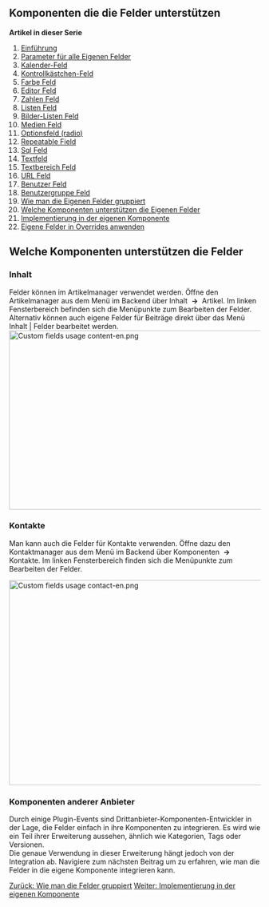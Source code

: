 <!-- Filename: J3.x:Adding_custom_fields/What_components_are_supporting_custom_fields / Display title: Welche Komponenten unterstützen die Felder -->

<span id="section-portal-heading"></span>

## Komponenten die die Felder unterstützen

**Artikel in dieser Serie**

1.  [Einführung](https://docs.joomla.org/J3.x:Adding_custom_fields "Special:MyLanguage/J3.x:Adding custom fields")
2.  [Parameter für alle Eigenen
    Felder](https://docs.joomla.org/J3.x:Adding_custom_fields/Parameters_for_all_Custom_Fields "Special:MyLanguage/J3.x:Adding custom fields/Parameters for all Custom Fields")
3.  [Kalender-Feld](https://docs.joomla.org/J3.x:Adding_custom_fields/Calendar_Field "Special:MyLanguage/J3.x:Adding custom fields/Calendar Field")
4.  [Kontrollkästchen-Feld](https://docs.joomla.org/J3.x:Adding_custom_fields/Checkboxes_Field "Special:MyLanguage/J3.x:Adding custom fields/Checkboxes Field")
5.  [Farbe
    Feld](https://docs.joomla.org/J3.x:Adding_custom_fields/Color_Field "Special:MyLanguage/J3.x:Adding custom fields/Color Field")
6.  [Editor
    Feld](https://docs.joomla.org/J3.x:Adding_custom_fields/Editor_Field "Special:MyLanguage/J3.x:Adding custom fields/Editor Field")
7.  [Zahlen
    Feld](https://docs.joomla.org/J3.x:Adding_custom_fields/Integer_Field "Special:MyLanguage/J3.x:Adding custom fields/Integer Field")
8.  [Listen
    Feld](https://docs.joomla.org/J3.x:Adding_custom_fields/List_Field "Special:MyLanguage/J3.x:Adding custom fields/List Field")
9.  [Bilder-Listen
    Feld](https://docs.joomla.org/J3.x:Adding_custom_fields/ListOfImages_Field "Special:MyLanguage/J3.x:Adding custom fields/ListOfImages Field")
10. [Medien
    Feld](https://docs.joomla.org/J3.x:Adding_custom_fields/Media_Field "Special:MyLanguage/J3.x:Adding custom fields/Media Field")
11. [Optionsfeld
    (radio)](https://docs.joomla.org/J3.x:Adding_custom_fields/Radio_Field "Special:MyLanguage/J3.x:Adding custom fields/Radio Field")
12. [Repeatable
    Field](https://docs.joomla.org/J3.x:Adding_custom_fields/Repeatable_Field "Special:MyLanguage/J3.x:Adding custom fields/Repeatable Field")
13. [Sql
    Feld](https://docs.joomla.org/J3.x:Adding_custom_fieldshttps://docs.joomla.org/J3.x:Adding%20custom%20fields/Sql%20Field)
14. [Textfeld](https://docs.joomla.org/J3.x:Adding_custom_fields/Text_Field "Special:MyLanguage/J3.x:Adding custom fields/Text Field")
15. [Textbereich
    Feld](https://docs.joomla.org/J3.x:Adding_custom_fields/Textarea_Field "Special:MyLanguage/J3.x:Adding custom fields/Textarea Field")
16. [URL
    Feld](https://docs.joomla.org/J3.x:Adding_custom_fields/Url_Field "Special:MyLanguage/J3.x:Adding custom fields/Url Field")
17. [Benutzer
    Feld](https://docs.joomla.org/J3.x:Adding_custom_fields/User_Field "Special:MyLanguage/J3.x:Adding custom fields/User Field")
18. [Benutzergruppe
    Feld](https://docs.joomla.org/J3.x:Adding_custom_fields/Usergroup_Field "Special:MyLanguage/J3.x:Adding custom fields/Usergroup Field")
19. [Wie man die Eigenen Felder
    gruppiert](https://docs.joomla.org/J3.x:Adding_custom_fields/How%CC%9E_can_you_group_custom_fields "Special:MyLanguage/J3.x:Adding custom fields/How̞ can you group custom fields")
20. [Welche Komponenten unterstützen die Eigenen
    Felder](https://docs.joomla.org/J3.x:Adding_custom_fields/What_components_are_supporting_custom_fields "Special:MyLanguage/J3.x:Adding custom fields/What components are supporting custom fields")
21. [Implementierung in der eigenen
    Komponente](https://docs.joomla.org/J3.x:Adding_custom_fields/Implement_into_your_component "Special:MyLanguage/J3.x:Adding custom fields/Implement into your component")
22. [Eigene Felder in Overrides
    anwenden](https://docs.joomla.org/J3.x:Adding_custom_fields/Overrides "Special:MyLanguage/J3.x:Adding custom fields/Overrides")

## Welche Komponenten unterstützen die Felder

### Inhalt

Felder können im Artikelmanager verwendet werden. Öffne den
Artikelmanager aus dem Menü im Backend über Inhalt  **→**  Artikel. Im
linken Fensterbereich befinden sich die Menüpunkte zum Bearbeiten der
Felder. Alternativ können auch eigene Felder für Beiträge direkt über
das Menü Inhalt \| Felder bearbeitet werden. <img
src="https://docs.joomla.org/images/thumb/b/b4/Custom_fields_usage_content-en.png/700px-Custom_fields_usage_content-en.png"
decoding="async"
srcset="https://docs.joomla.org/images/thumb/b/b4/Custom_fields_usage_content-en.png/1050px-Custom_fields_usage_content-en.png 1.5x, https://docs.joomla.org/images/b/b4/Custom_fields_usage_content-en.png 2x"
data-file-width="1291" data-file-height="661" width="700" height="358"
alt="Custom fields usage content-en.png" />

### Kontakte

Man kann auch die Felder für Kontakte verwenden. Öffne dazu den
Kontaktmanager aus dem Menü im Backend über Komponenten  **→** 
Kontakte. Im linken Fensterbereich finden sich die Menüpunkte zum
Bearbeiten der Felder.  

<img
src="https://docs.joomla.org/images/thumb/9/97/Custom_fields_usage_contact-en.png/800px-Custom_fields_usage_contact-en.png"
decoding="async"
srcset="https://docs.joomla.org/images/thumb/9/97/Custom_fields_usage_contact-en.png/1200px-Custom_fields_usage_contact-en.png 1.5x, https://docs.joomla.org/images/9/97/Custom_fields_usage_contact-en.png 2x"
data-file-width="1291" data-file-height="661" width="800" height="410"
alt="Custom fields usage contact-en.png" />

### Komponenten anderer Anbieter

Durch einige Plugin-Events sind Drittanbieter-Komponenten-Entwickler in
der Lage, die Felder einfach in ihre Komponenten zu integrieren. Es wird
wie ein Teil ihrer Erweiterung aussehen, ähnlich wie Kategorien, Tags
oder Versionen.  
Die genaue Verwendung in dieser Erweiterung hängt jedoch von der
Integration ab. Navigiere zum nächsten Beitrag um zu erfahren, wie man
die Felder in die eigene Komponente integrieren kann.

<a
href="https://docs.joomla.org/J3.x:Adding_custom_fields/How%CC%9E_can_you_group_custom_fields"
id="content-button" class="button expand success">Zurück: Wie man die
Felder gruppiert</a> <a
href="https://docs.joomla.org/J3.x:Adding_custom_fields/Implement_into_your_component"
id="content-button" class="button expand success">Weiter:
Implementierung in der eigenen Komponente</a>
